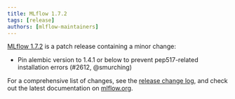 ```yaml
---
title: MLflow 1.7.2
tags: [release]
authors: [mlflow-maintainers]
---
```


[MLflow 1.7.2](https://github.com/mlflow/mlflow/releases/tag/v1.7.2) is a patch release containing
a minor change:

- Pin alembic version to 1.4.1 or below to prevent pep517-related installation errors (#2612, @smurching)

For a comprehensive list of changes, see the [release change log](https://github.com/mlflow/mlflow/releases/tag/v1.7.2), and check out the latest documentation on [mlflow.org](https://mlflow.org/).
